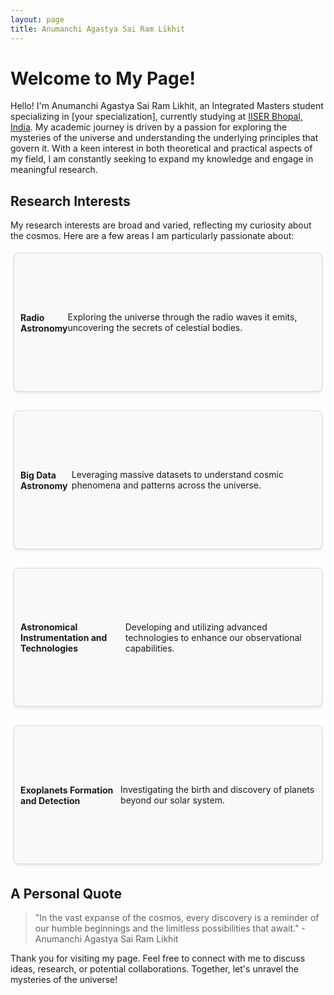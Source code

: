 ```yaml
---
layout: page
title: Anumanchi Agastya Sai Ram Likhit
---
```


<style>
.research-grid {
  display: flex;
  flex-wrap: wrap;
  justify-content: space-between; /* Adjusts spacing to maintain layout */
  gap: 20px; /* Adds space between the boxes */
}

.research-item {
  flex: 1 0 calc(25% - 20px); /* Flex grow, flex shrink, and basis */
  display: flex;
  justify-content: center; /* Center content horizontally */
  align-items: center; /* Center content vertically */
  min-width: 240px; /* Fixed minimum width of the box */
  height: 200px; /* Fixed height for uniformity */
  margin: 5px; /* Margin around the boxes */
  padding: 10px;
  border: 1px solid #ddd;
  border-radius: 8px;
  background-color: #f9f9f9;
  box-shadow: 0 2px 4px rgba(0,0,0,0.1);
  transition: transform 0.3s ease-in-out, box-shadow 0.3s ease-in-out;
}

.research-item:hover {
  transform: translateY(-5px) scale(1.05);
  box-shadow: 0 4px 8px rgba(0, 0, 0, 0.2);
}
</style>

# Welcome to My Page!

Hello! I'm Anumanchi Agastya Sai Ram Likhit, an Integrated Masters student specializing in [your specialization], currently studying at [IISER Bhopal, India](https://www.iiserb.ac.in/). My academic journey is driven by a passion for exploring the mysteries of the universe and understanding the underlying principles that govern it. With a keen interest in both theoretical and practical aspects of my field, I am constantly seeking to expand my knowledge and engage in meaningful research.

## Research Interests

My research interests are broad and varied, reflecting my curiosity about the cosmos. Here are a few areas I am particularly passionate about:

<div class="research-grid">
  <div class="research-item">
    <h4>Radio Astronomy</h4>
    <p>Exploring the universe through the radio waves it emits, uncovering the secrets of celestial bodies.</p>
  </div>

  <div class="research-item">
    <h4>Big Data Astronomy</h4>
    <p>Leveraging massive datasets to understand cosmic phenomena and patterns across the universe.</p>
  </div>

  <div class="research-item">
    <h4>Astronomical Instrumentation and Technologies</h4>
    <p>Developing and utilizing advanced technologies to enhance our observational capabilities.</p>
  </div>

  <div class="research-item">
    <h4>Exoplanets Formation and Detection</h4>
    <p>Investigating the birth and discovery of planets beyond our solar system.</p>
  </div>
</div>

## A Personal Quote

> "In the vast expanse of the cosmos, every discovery is a reminder of our humble beginnings and the limitless possibilities that await." - Anumanchi Agastya Sai Ram Likhit

Thank you for visiting my page. Feel free to connect with me to discuss ideas, research, or potential collaborations. Together, let's unravel the mysteries of the universe!


